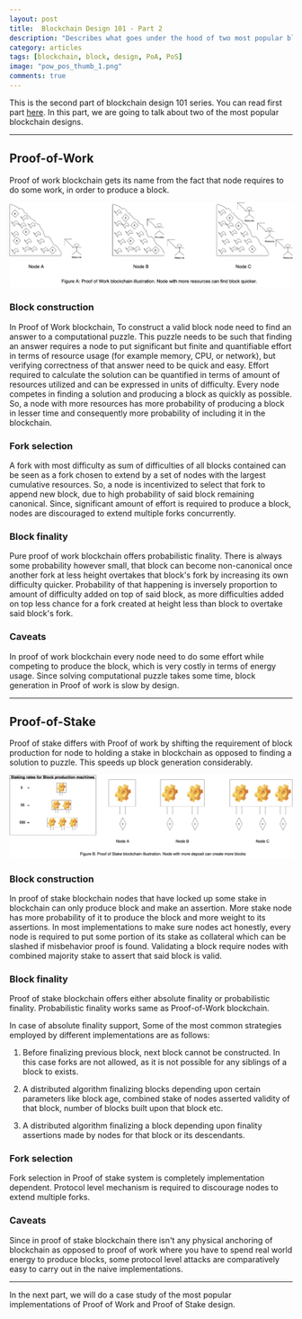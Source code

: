```yaml
---
layout: post
title:  Blockchain Design 101 - Part 2
description: "Describes what goes under the hood of two most popular blockchain designs Proof-of-Work and Proof-of-Stake."
category: articles
tags: [blockchain, block, design, PoA, PoS]
image: "pow_pos_thumb_1.png"
comments: true
---
```


This is the second part of blockchain design 101 series. You can read first part [here](/articles/2020/05/08/blockchain-designing-101-1/). In this part, we are going to talk about two of the most popular blockchain designs.

-----------

## Proof-of-Work

Proof of work blockchain gets its name from the fact that node requires to do some work, in order to produce a block.

<img src="/public/images/pow.png" alt="Proof of work illustration" style="width:800px;"/>

### Block construction

In Proof of Work blockchain, To construct a valid block node need to find an answer to a computational puzzle. This puzzle needs to be such that finding an answer requires a node to put significant but finite and quantifiable effort in terms of resource usage (for example memory, CPU, or network), but verifying correctness of that answer need to be quick and easy. Effort required to calculate the solution can be quantified in terms of amount of resources utilized and can be expressed in units of difficulty. Every node competes in finding a solution and producing a block as quickly as possible. So, a node with more resources has more probability of producing a block in lesser time and consequently more probability of including it in the blockchain.

### Fork selection

A fork with most difficulty as sum of difficulties of all blocks contained can be seen as a fork chosen to extend by a set of nodes with the largest cumulative resources. So, a node is incentivized to select that fork to append new block, due to high probability of said block remaining canonical. Since, significant amount of effort is required to produce a block, nodes are discouraged to extend multiple forks concurrently.

### Block finality

Pure proof of work blockchain offers probabilistic finality. There is always some probability however small, that block can become non-canonical once another fork at less height overtakes that block's fork by increasing its own difficulty quicker. Probability of that happening is inversely proportion to amount of difficulty added on top of said block, as more difficulties added on top less chance for a fork created at height less than block to overtake said block's fork.

### Caveats

In proof of work blockchain every node need to do some effort while competing to produce the block, which is very costly in terms of energy usage. Since solving computational puzzle takes some time, block generation in Proof of work is slow by design.

-----------

## Proof-of-Stake

Proof of stake differs with Proof of work by shifting the requirement of block production for node to holding a stake in blockchain as opposed to finding a solution to puzzle. This speeds up block generation considerably.

<img src="/public/images/pos.png" alt="Proof of stake illustration" style="width:800px;"/>

### Block construction

In proof of stake blockchain nodes that have locked up some stake in blockchain can only produce block and make an assertion. More stake node has more probability of it to produce the block and more weight to its assertions. In most implementations to make sure nodes act honestly, every node is required to put some portion of its stake as collateral which can be slashed if misbehavior proof is found. Validating a block require nodes with combined majority stake to assert that said block is valid.

### Block finality

Proof of stake blockchain offers either absolute finality or probabilistic finality. Probabilistic finality works same as Proof-of-Work blockchain.

In case of absolute finality support, Some of the most common strategies employed by different implementations are as follows:

1. Before finalizing previous block, next block cannot be constructed. In this case forks are not allowed, as it is not possible for any siblings of a block to exists.

2. A distributed algorithm finalizing blocks depending upon certain parameters like block age, combined stake of nodes asserted validity of that block, number of blocks built upon that block etc.

3. A distributed algorithm finalizing a block depending upon finality assertions made by nodes for that block or its descendants.

### Fork selection

Fork selection in Proof of stake system is completely implementation dependent. Protocol level mechanism is required to discourage nodes to extend multiple forks.

### Caveats

Since in proof of stake blockchain there isn't any physical anchoring of blockchain as opposed to proof of work where you have to spend real world energy to produce blocks, some protocol level attacks are comparatively easy to carry out in the naive implementations.

-----------

In the next part, we will do a case study of the most popular implementations of Proof of Work and Proof of Stake design.

